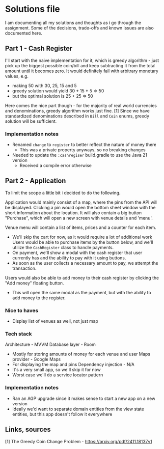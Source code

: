 # Solutions file

I am documenting all my solutions and thoughts as i go through the assignment.
Some of the decisions, trade-offs and known issues are also documented here.

## Part 1 - Cash Register

I'll start with the naive implementation for it, which is greedy algorithm - just pick up the biggest possible coin/bill and keep subtracting it from the total amount until it becomes zero.
It would definitely fail with arbitrary monetary values, e.g. 
* making 50 with 30, 25, 15 and 5 
* greedy solution would yield 30 + 15 + 5 => 50
* but the optimal solution is 25 + 25 => 50

Here comes the nice part though - for the majority of real world currencies and denominations, greedy algorithm works just fine. [1]
Since we have standardized denominations described in `Bill` and `Coin` enums, greedy solution will be sufficient.  

### Implementation notes

* Renamed `change` to `register` to better reflect the nature of money there
  * This was a private property anyways, so no breaking changes
* Needed to update the `:cashregiser` build.gradle to use the Java 21 version
  * Received a compile error otherwise

## Part 2 - Application 

To limit the scope a little bit i decided to do the following.

Application would mainly consist of a map, where the pins from the API will be displayed. 
Clicking a pin would open the bottom sheet window with the short information about the location.
It will also contain a big button "Purchase", which will open a new screen with venue details and 'menu'.

Venue menu will contain a list of items, prices and a counter for each item.
  * We'll skip the cart for now, as it would require a lot of additional work
Users would be able to purchase items by the button below, and we'll utilize the `CashRegister` class to handle payments.
  * On payment, we'll show a modal with the cash register that user currently has and the ability to pay with it using buttons. 
  * As soon as the user collects a necessary amount to pay, we attempt the transaction. 

Users would also be able to add money to their cash register by clicking the "Add money" floating button. 
  * This will open the same modal as the payment, but with the ability to add money to the register.

### Nice to haves

* Display list of venues as well, not just map

### Tech stack
Architecture - MVVM
Database layer - Room
  * Mostly for storing amounts of money for each venue and user
Maps provider - Google Maps
  * For displaying the map and pins
Dependency injection - N/A
  * It's a very small app, so we'll skip it for now
  * Worst case we'll do a service locator pattern

### Implementation notes

* Ran an AGP upgrade since it makes sense to start a new app on a new version
* Ideally we'd want to separate domain entities from the view state entities, but this app doesn't follow it everywhere

## Links, sources
[1] The Greedy Coin Change Problem - https://arxiv.org/pdf/2411.18137v1